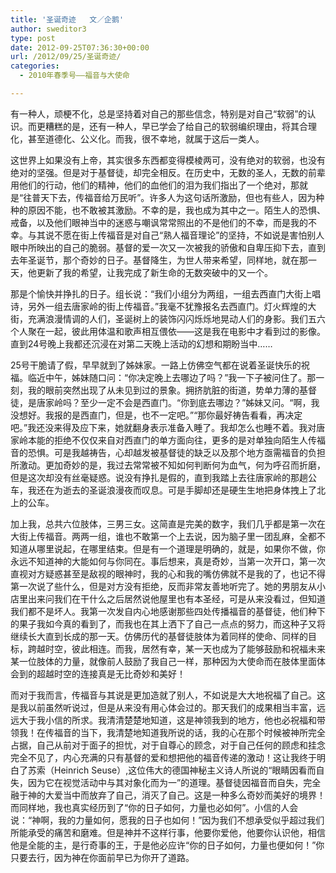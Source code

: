 ```yaml
---
title: '圣诞奇迹   文／企鹅'
author: sweditor3
type: post
date: 2012-09-25T07:36:30+00:00
url: /2012/09/25/圣诞奇迹/
categories:
  - 2010年春季号——福音与大使命

---
```

有一种人，顽梗不化，总是坚持着对自己的那些信念，特别是对自己“软弱”的认识。而更糟糕的是，还有一种人，早已学会了给自己的软弱编织理由，将其合理化，甚至道德化、公义化。而我，很不幸地，就属于这后一类人。
  
这世界上如果没有上帝，其实很多东西都变得模棱两可，没有绝对的软弱，也没有绝对的坚强。但是对于基督徒，却完全相反。在历史中，无数的圣人，无数的前辈用他们的行动，他们的精神，他们的血他们的泪为我们指出了一个绝对，那就是“往普天下去，传福音给万民听”。许多人为这句话所激励，但也有些人，因为种种的原因不能，也不敢被其激励。不幸的是，我也成为其中之一。陌生人的恐惧、戒备，以及他们眼神当中的迷惑与嘲讽常常照出的不是他们的不幸，而是我的不幸。与其说不愿在街上传福音是对自己“熟人福音理论”的坚持，不如说是害怕别人眼中所映出的自己的脆弱。基督的爱一次又一次被我的骄傲和自卑压抑下去，直到去年圣诞节，那个奇妙的日子。基督降生，为世人带来希望，同样地，就在那一天，他更新了我的希望，让我完成了新生命的无数突破中的又一个。
  
那是个愉快并挣扎的日子。组长说：“我们小组分为两组，一组去西直门大街上唱诗，另外一组去唐家岭的街上传福音。”我毫不犹豫报名去西直门。灯火辉煌的大街，充满浪漫情调的人们，圣诞树上的装饰闪闪烁烁地晃动人们的身影。我们五六个人聚在一起，彼此用体温和歌声相互偎依——这是我在电影中才看到过的影像。直到24号晚上我都还沉浸在对第二天晚上活动的幻想和期盼当中&#8230;&#8230;

25号干脆请了假，早早就到了姊妹家。一路上仿佛空气都在说着圣诞快乐的祝福。临近中午，姊妹随口问：“你决定晚上去哪边了吗？”我一下子被问住了。那一刻，我的眼前突然出现了从未见到过的景象。拥挤肮脏的街道，势单力薄的基督徒，是唐家岭吗？至少一定不会是西直门。“你到底去哪边？”姊妹又问。“啊，我没想好。我报的是西直门，但是，也不一定吧。”“那你最好祷告看看，再决定吧。”我还没来得及应下来，她就翻身表示准备入睡了。我却怎么也睡不着。我对唐家岭本能的拒绝不仅仅来自对西直门的单方面向往，更多的是对单独向陌生人传福音的恐惧。可是我越祷告，心却越发被基督徒的缺乏以及那个地方亟需福音的负担所激动。更加奇妙的是，我过去常常被不知如何判断何为血气，何为呼召而折磨，但是这次却没有丝毫疑惑。说没有挣扎是假的，直到我踏上去往唐家岭的那趟公车，我还在为逝去的圣诞浪漫夜而叹息。可是手脚却还是硬生生地把身体拽上了北上的公车。
  
加上我，总共六位肢体，三男三女。这简直是完美的数字，我们几乎都是第一次在大街上传福音。两两一组，谁也不敢第一个上去说，因为脑子里一团乱麻，全都不知道从哪里说起，在哪里结束。但是有一个道理是明确的，就是，如果你不做，你永远不知道神的大能如何与你同在。事后想来，真是奇妙，当第一次开口，第一次直视对方疑惑甚至是敌视的眼神时，我的心和我的嘴仿佛就不是我的了，也记不得第一次说了些什么，但是对方没有拒绝，反而非常友善地听完了。她的男朋友从小店里出来问我们在干什么之后居然说他屋里也有本圣经，可是从来没看过，但知道我们都不是坏人。我第一次发自内心地感谢那些四处传播福音的基督徒，他们种下的果子我如今真的看到了，而我也在其上洒下了自己一点点的努力，而这种子又将继续长大直到长成的那一天。仿佛历代的基督徒肢体为着同样的使命、同样的目标，跨越时空，彼此相连。而我，居然有幸，某一天也成为了能够鼓励和祝福未来某一位肢体的力量，就像前人鼓励了我自己一样，那种因为大使命而在肢体里面体会到的超越时空的连接真是无比奇妙和美好！
  
而对于我而言，传福音与其说是更加造就了别人，不如说是大大地祝福了自己。这是我以前虽然听说过，但是从来没有用心体会过的。那天我们的成果相当丰富，远远大于我小信的所求。我清清楚楚地知道，这是神领我到的地方，他也必祝福和带领我！在传福音的当下，我清楚地知道我所说的话，我的心在那个时候被神所完全占据，自己从前对于面子的担忧，对于自尊心的顾念，对于自己任何的顾虑和挂念完全不见了，内心充满的只有基督的爱和想把他的福音传递的激动！这让我终于明白了苏索（Heinrich Seuse）,这位伟大的德国神秘主义诗人所说的“眼睛因看而自失，因为它在视觉活动中与其对象化而为一”的道理。基督徒因福音而自失，完全融于神的大爱当中而放弃了自己，消灭了自己。这是一种多么奇妙而美好的境界！而同样地，我也真实经历到了“你的日子如何，力量也必如何”。小信的人会说：“神啊，我的力量如何，愿我的日子也如何！”因为我们不想承受似乎超过我们所能承受的痛苦和磨难。但是神并不这样行事，他要你爱他，他要你认识他，相信他是全能的主，是行奇事的王，于是他必应许“你的日子如何，力量也便如何！”你只要去行，因为神在你面前早已为你开了道路。